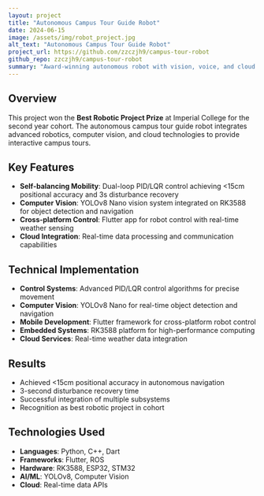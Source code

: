 ```yaml
---
layout: project
title: "Autonomous Campus Tour Guide Robot"
date: 2024-06-15
image: /assets/img/robot_project.jpg
alt_text: "Autonomous Campus Tour Guide Robot"
project_url: https://github.com/zzczjh9/campus-tour-robot
github_repo: zzczjh9/campus-tour-robot
summary: "Award-winning autonomous robot with vision, voice, and cloud integration for campus tours"
---
```


## Overview

This project won the **Best Robotic Project Prize** at Imperial College for the second year cohort. The autonomous campus tour guide robot integrates advanced robotics, computer vision, and cloud technologies to provide interactive campus tours.

## Key Features

- **Self-balancing Mobility**: Dual-loop PID/LQR control achieving <15cm positional accuracy and 3s disturbance recovery
- **Computer Vision**: YOLOv8 Nano vision system integrated on RK3588 for object detection and navigation
- **Cross-platform Control**: Flutter app for robot control with real-time weather sensing
- **Cloud Integration**: Real-time data processing and communication capabilities

## Technical Implementation

- **Control Systems**: Advanced PID/LQR control algorithms for precise movement
- **Computer Vision**: YOLOv8 Nano for real-time object detection and navigation
- **Mobile Development**: Flutter framework for cross-platform robot control
- **Embedded Systems**: RK3588 platform for high-performance computing
- **Cloud Services**: Real-time weather data integration

## Results

- Achieved <15cm positional accuracy in autonomous navigation
- 3-second disturbance recovery time
- Successful integration of multiple subsystems
- Recognition as best robotic project in cohort

## Technologies Used

- **Languages**: Python, C++, Dart
- **Frameworks**: Flutter, ROS
- **Hardware**: RK3588, ESP32, STM32
- **AI/ML**: YOLOv8, Computer Vision
- **Cloud**: Real-time data APIs

